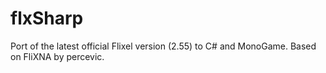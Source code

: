 flxSharp
========

Port of the latest official Flixel version (2.55) to C# and MonoGame. Based on FliXNA by percevic.